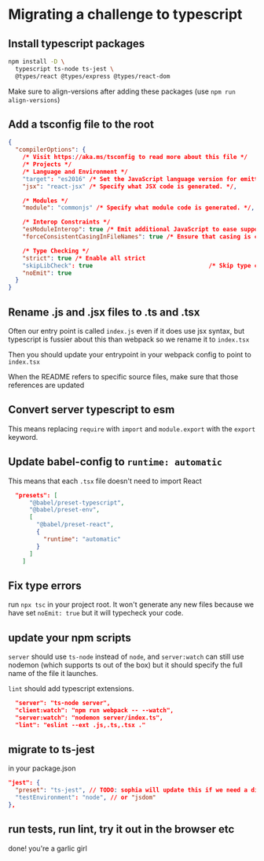 # Migrating a challenge to typescript

## Install typescript packages

```sh
npm install -D \
  typescript ts-node ts-jest \
  @types/react @types/express @types/react-dom
```

Make sure to align-versions after adding these packages (use `npm run align-versions`)

## Add a tsconfig file to the root

```json
{
  "compilerOptions": {
    /* Visit https://aka.ms/tsconfig to read more about this file */
    /* Projects */
    /* Language and Environment */
    "target": "es2016" /* Set the JavaScript language version for emitted JavaScript and include compatible library declarations. */,
    "jsx": "react-jsx" /* Specify what JSX code is generated. */,

    /* Modules */
    "module": "commonjs" /* Specify what module code is generated. */,

    /* Interop Constraints */
    "esModuleInterop": true /* Emit additional JavaScript to ease support for importing CommonJS modules. This enables 'allowSyntheticDefaultImports' for type compatibility. */,
    "forceConsistentCasingInFileNames": true /* Ensure that casing is correct in imports. */,

    /* Type Checking */
    "strict": true /* Enable all strict
    "skipLibCheck": true                                 /* Skip type checking all .d.ts files. */,
    "noEmit": true
  }
}
```

## Rename .js and .jsx files to .ts and .tsx

Often our entry point is called `index.js` even if it does use jsx syntax, but typescript is fussier about this than webpack so we rename it to `index.tsx`

Then you should update your entrypoint in your webpack config to point to `index.tsx`

When the README refers to specific source files, make sure that those references are updated

## Convert server typescript to esm

This means replacing `require` with `import` and `module.export` with the `export` keyword.

## Update babel-config to `runtime: automatic`

This means that each `.tsx` file doesn't need to import React

```json
  "presets": [
      "@babel/preset-typescript",
      "@babel/preset-env",
      [
        "@babel/preset-react",
        {
          "runtime": "automatic"
        }
      ]
    ]
```

## Fix type errors

run `npx tsc` in your project root. It won't generate any new files because we
have set `noEmit: true` but it will typecheck your code.

## update your npm scripts

`server` should use `ts-node` instead of `node`, and `server:watch` can still use
nodemon (which supports ts out of the box) but it should specify the full name of the file it launches.

`lint` should add typescript extensions.

```json
  "server": "ts-node server",
  "client:watch": "npm run webpack -- --watch",
  "server:watch": "nodemon server/index.ts",
  "lint": "eslint --ext .js,.ts,.tsx ."
```

## migrate to ts-jest

in your package.json

```json
"jest": {
  "preset": "ts-jest", // TODO: sophia will update this if we need a different preset
  "testEnvironment": "node", // or "jsdom"
},
```

## run tests, run lint, try it out in the browser etc

done! you're a garlic girl
